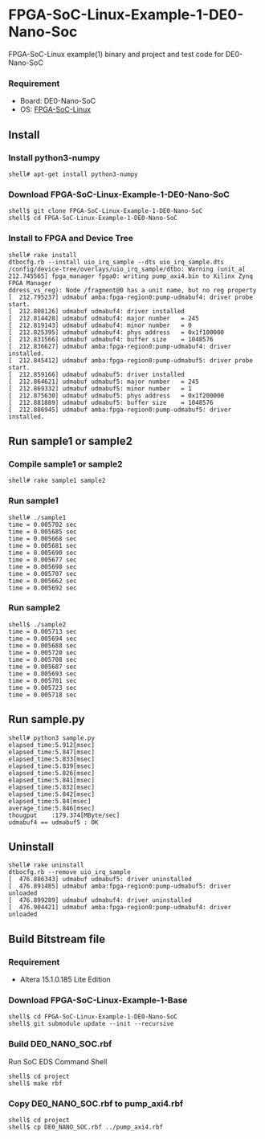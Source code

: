 FPGA-SoC-Linux-Example-1-DE0-Nano-Soc
=====================================

FPGA-SoC-Linux example(1) binary and project and test code for DE0-Nano-SoC

### Requirement

* Board: DE0-Nano-SoC
* OS: [FPGA-SoC-Linux](https://github.com/ikwzm/FPGA-SoC-Linux.git)

## Install

### Install python3-numpy

```
shell# apt-get install python3-numpy
```

### Download FPGA-SoC-Linux-Example-1-DE0-Nano-SoC

```
shell$ git clone FPGA-SoC-Linux-Example-1-DE0-Nano-SoC
shell$ cd FPGA-SoC-Linux-Example-1-DE0-Nano-SoC
```

### Install to FPGA and Device Tree

```
shell# rake install
dtbocfg.rb --install uio_irq_sample --dts uio_irq_sample.dts
/config/device-tree/overlays/uio_irq_sample/dtbo: Warning (unit_a[  212.745565] fpga_manager fpga0: writing pump_axi4.bin to Xilinx Zynq FPGA Manager
ddress_vs_reg): Node /fragment@0 has a unit name, but no reg property
[  212.795237] udmabuf amba:fpga-region0:pump-udmabuf4: driver probe start.
[  212.808126] udmabuf udmabuf4: driver installed
[  212.814428] udmabuf udmabuf4: major number   = 245
[  212.819143] udmabuf udmabuf4: minor number   = 0
[  212.825395] udmabuf udmabuf4: phys address   = 0x1f100000
[  212.831566] udmabuf udmabuf4: buffer size    = 1048576
[  212.836627] udmabuf amba:fpga-region0:pump-udmabuf4: driver installed.
[  212.845412] udmabuf amba:fpga-region0:pump-udmabuf5: driver probe start.
[  212.859166] udmabuf udmabuf5: driver installed
[  212.864621] udmabuf udmabuf5: major number   = 245
[  212.869332] udmabuf udmabuf5: minor number   = 1
[  212.875630] udmabuf udmabuf5: phys address   = 0x1f200000
[  212.881889] udmabuf udmabuf5: buffer size    = 1048576
[  212.886945] udmabuf amba:fpga-region0:pump-udmabuf5: driver installed.
```

## Run sample1 or sample2

### Compile sample1 or sample2

```
shell# rake sample1 sample2
```

### Run sample1

```
shell# ./sample1
time = 0.005702 sec
time = 0.005685 sec
time = 0.005668 sec
time = 0.005681 sec
time = 0.005690 sec
time = 0.005677 sec
time = 0.005698 sec
time = 0.005707 sec
time = 0.005662 sec
time = 0.005692 sec
```

### Run sample2

```
shell$ ./sample2
time = 0.005713 sec
time = 0.005694 sec
time = 0.005688 sec
time = 0.005720 sec
time = 0.005708 sec
time = 0.005687 sec
time = 0.005693 sec
time = 0.005701 sec
time = 0.005723 sec
time = 0.005718 sec
```

## Run sample.py

```
shell# python3 sample.py
elapsed_time:5.912[msec]
elapsed_time:5.847[msec]
elapsed_time:5.833[msec]
elapsed_time:5.839[msec]
elapsed_time:5.826[msec]
elapsed_time:5.841[msec]
elapsed_time:5.832[msec]
elapsed_time:5.842[msec]
elapsed_time:5.84[msec]
average_time:5.846[msec]
thougput    :179.374[MByte/sec]
udmabuf4 == udmabuf5 : OK
```

## Uninstall

```
shell# rake uninstall
dtbocfg.rb --remove uio_irq_sample
[  476.886343] udmabuf udmabuf5: driver uninstalled
[  476.891485] udmabuf amba:fpga-region0:pump-udmabuf5: driver unloaded
[  476.899289] udmabuf udmabuf4: driver uninstalled
[  476.904421] udmabuf amba:fpga-region0:pump-udmabuf4: driver unloaded
```


## Build Bitstream file

### Requirement

* Altera 15.1.0.185 Lite Edition 

### Download FPGA-SoC-Linux-Example-1-Base

```
shell$ cd FPGA-SoC-Linux-Example-1-DE0-Nano-SoC
shell$ git submodule update --init --recursive
```

### Build DE0_NANO_SOC.rbf

Run SoC EDS Command Shell

```
shell$ cd project
shell$ make rbf
```

### Copy DE0_NANO_SOC.rbf to pump_axi4.rbf

```
shell$ cd project
shell$ cp DE0_NANO_SOC.rbf ../pump_axi4.rbf
```
